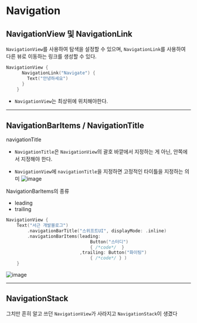 # Navigation

## NavigationView 및 NavigationLink

`NavigationView`를 사용하여 탐색을 설정할 수 있으며, `NavigationLink`를 사용하여 다른 뷰로 이동하는 링크를 생성할 수 있다.

```swift
NavigationView {
      NavigationLink("Navigate") {
        Text("안녕하세요")
      }
    }
```

- `NavigationView`는 최상위에 위치해야한다.

***

## NavigationBarItems /  NavigationTitle

navigationTitle
- `NavigationTitle`은 `NavigationView`의 괄호 바깥에서 지정하는 게 아닌, 안쪽에서 지정해야 한다.

- `NavigationView`에 `navigationTitle`을 지정하면 고정적인 타이틀을 지정하는 의미
![image](https://cdn.discordapp.com/attachments/1098858102582956064/1162270264223076474/2023-10-13_3.06.57.png?ex=653b5388&is=6528de88&hm=40881a4c481add81a97b848d7ca10db23d0330282e28a23ef3c9e4069ec8b999&)

NavigationBarItems의 종류
- leading
- trailing

```swift
NavigationView {
    Text("서근 개발블로그")
        .navigationBarTitle("스위프트UI", displayMode: .inline)
        .navigationBarItems(leading:
                                Button("스터디")
                                { /*code*/  }
                            ,trailing: Button("화이팅")
                                { /*code*/ } )
    }
```

![image](https://cdn.discordapp.com/attachments/1098858102582956064/1162269019622088765/2023-10-13_3.02.04.png?ex=653b5260&is=6528dd60&hm=5513519cace140ec0f93d08f54bb5174a900faee74143c46f215a2ecdc6738bd&)

***

## NavigationStack

그치만 흔히 알고 쓰던 `NavigationView`가 사라지고 `NavigationStack`이 생겼다

